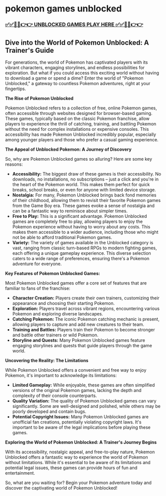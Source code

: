 # pokemon games unblocked

### [✅✅🔴🔴👉👉 UNBLOCKED GAMES PLAY HERE ✅✅🔴🔴👉👉](https://topstoryindia.com)

## Dive into the World of Pokemon Unblocked: A Trainer's Guide

For generations, the world of Pokemon has captivated players with its vibrant characters, engaging storylines, and endless possibilities for exploration. But what if you could access this exciting world without having to download a game or spend a dime? Enter the world of "Pokemon Unblocked," a gateway to countless Pokemon adventures, right at your fingertips.

**The Rise of Pokemon Unblocked**

Pokemon Unblocked refers to a collection of free, online Pokemon games, often accessible through websites designed for browser-based gaming. These games, typically based on the classic Pokemon franchise, allow players to experience the thrill of catching, training, and battling Pokemon without the need for complex installations or expensive consoles. This accessibility has made Pokemon Unblocked incredibly popular, especially among younger players and those who prefer a casual gaming experience.

**The Appeal of Unblocked Pokemon: A Journey of Discovery**

So, why are Pokemon Unblocked games so alluring? Here are some key reasons:

* **Accessibility:** The biggest draw of these games is their accessibility. No downloads, no installations, no subscriptions – just a click and you're in the heart of the Pokemon world. This makes them perfect for quick breaks, school breaks, or even for anyone with limited device storage.
* **Nostalgia:** For many, Pokemon Unblocked brings back fond memories of their childhood, allowing them to revisit their favorite Pokemon games from the Game Boy era. These games evoke a sense of nostalgia and can be a fantastic way to reminisce about simpler times.
* **Free to Play:** This is a significant advantage. Pokemon Unblocked games are completely free to play, allowing players to enjoy the Pokemon experience without having to worry about any costs. This makes them accessible to a wider audience, including those who might not be able to afford traditional Pokemon games.
* **Variety:** The variety of games available in the Unblocked category is vast, ranging from classic turn-based RPGs to modern fighting games, each offering a unique gameplay experience. This diverse selection caters to a wide range of preferences, ensuring there's a Pokemon adventure for everyone.

**Key Features of Pokemon Unblocked Games:**

Most Pokemon Unblocked games offer a core set of features that are familiar to fans of the franchise:

* **Character Creation:** Players create their own trainers, customizing their appearance and choosing their starting Pokemon.
* **Exploration:** Players travel across vibrant regions, encountering various Pokemon and exploring diverse landscapes.
* **Catching Pokemon:** The iconic Pokemon catching mechanic is present, allowing players to capture and add new creatures to their team.
* **Training and Battles:** Players train their Pokemon to become stronger and battle other trainers or wild Pokemon.
* **Storyline and Quests:** Many Pokemon Unblocked games feature engaging storylines and quests that guide players through the game world.

**Uncovering the Reality: The Limitations**

While Pokemon Unblocked offers a convenient and free way to enjoy Pokemon, it's important to acknowledge its limitations:

* **Limited Gameplay:** While enjoyable, these games are often simplified versions of the original Pokemon games, lacking the depth and complexity of their console counterparts.
* **Quality Variation:** The quality of Pokemon Unblocked games can vary significantly. Some are well-designed and polished, while others may be poorly developed and contain bugs.
* **Potential Copyright Issues:** Many Pokemon Unblocked games are unofficial fan creations, potentially violating copyright laws. It's important to be aware of the legal implications before playing these games.

**Exploring the World of Pokemon Unblocked: A Trainer's Journey Begins**

With its accessibility, nostalgic appeal, and free-to-play nature, Pokemon Unblocked offers a fantastic way to experience the world of Pokemon without limitations. While it's essential to be aware of its limitations and potential legal issues, these games can provide hours of fun and entertainment. 

So, what are you waiting for? Begin your Pokemon adventure today and discover the captivating world of Pokemon Unblocked! 
